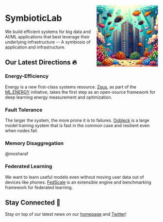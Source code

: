 <p><img width="40%" align="right" src="https://github.com/jaywonchung/SymbioticLab.github/blob/main/cover.png"></p>

# SymbioticLab

We build efficient systems for big data and AI/ML applications that best leverage their underlying infrastructure -- A symbiosis of application and infrastructure.


## Our Latest Directions 🔥

### Energy-Efficiency

Energy is a new first-class systems resource. [Zeus](https://github.com/ml-energy/zeus), as part of the [ML.ENERGY](https://ml.energy) initiative, takes the first step as an open-source framework for deep learning energy measurement and optimization.

### Fault Tolerance

The larger the system, the more prone it is to failures. [Oobleck](https://github.com/SymbioticLab/Oobleck) is a large model training system that is fast in the common case and resilient even when nodes fail.

### Memory Disaggregation

@mosharaf

### Federated Learning

We want to learn useful models even without moving user data out of devices like phones. [FedScale](https://fedscale.ai) is an extensible engine and benchmarking framework for federated learning.


## Stay Connected 💬

Stay on top of our latest news on our [homepage](https://symbioticlab.org) and [Twitter](https://x.com/SymbioticLabUM)!
